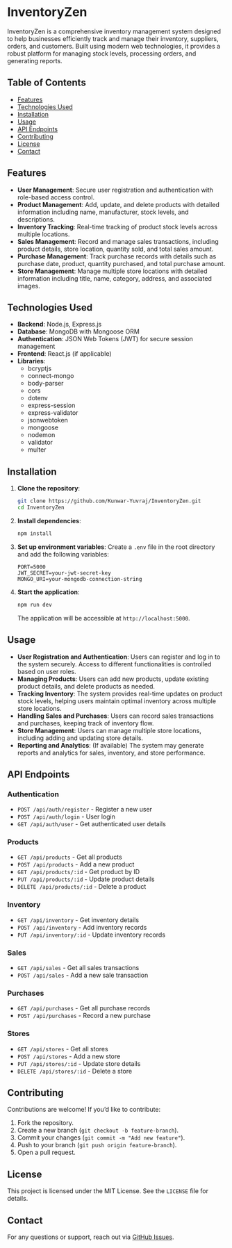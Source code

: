 # InventoryZen

InventoryZen is a comprehensive inventory management system designed to help businesses efficiently track and manage their inventory, suppliers, orders, and customers. Built using modern web technologies, it provides a robust platform for managing stock levels, processing orders, and generating reports.

## Table of Contents

- [Features](#features)
- [Technologies Used](#technologies-used)
- [Installation](#installation)
- [Usage](#usage)
- [API Endpoints](#api-endpoints)
- [Contributing](#contributing)
- [License](#license)
- [Contact](#contact)

## Features

- **User Management**: Secure user registration and authentication with role-based access control.
- **Product Management**: Add, update, and delete products with detailed information including name, manufacturer, stock levels, and descriptions.
- **Inventory Tracking**: Real-time tracking of product stock levels across multiple locations.
- **Sales Management**: Record and manage sales transactions, including product details, store location, quantity sold, and total sales amount.
- **Purchase Management**: Track purchase records with details such as purchase date, product, quantity purchased, and total purchase amount.
- **Store Management**: Manage multiple store locations with detailed information including title, name, category, address, and associated images.

## Technologies Used

- **Backend**: Node.js, Express.js
- **Database**: MongoDB with Mongoose ORM
- **Authentication**: JSON Web Tokens (JWT) for secure session management
- **Frontend**: React.js (if applicable)
- **Libraries**:
  - bcryptjs
  - connect-mongo
  - body-parser
  - cors
  - dotenv
  - express-session
  - express-validator
  - jsonwebtoken
  - mongoose
  - nodemon
  - validator
  - multer

## Installation

1. **Clone the repository**:
   ```bash
   git clone https://github.com/Kunwar-Yuvraj/InventoryZen.git
   cd InventoryZen
   ```
2. **Install dependencies**:
   ```bash
   npm install
   ```
3. **Set up environment variables**:
   Create a `.env` file in the root directory and add the following variables:
   ```env
   PORT=5000
   JWT_SECRET=your-jwt-secret-key
   MONGO_URI=your-mongodb-connection-string
   ```
4. **Start the application**:
   ```bash
   npm run dev
   ```
   The application will be accessible at `http://localhost:5000`.

## Usage

- **User Registration and Authentication**: Users can register and log in to the system securely. Access to different functionalities is controlled based on user roles.
- **Managing Products**: Users can add new products, update existing product details, and delete products as needed.
- **Tracking Inventory**: The system provides real-time updates on product stock levels, helping users maintain optimal inventory across multiple store locations.
- **Handling Sales and Purchases**: Users can record sales transactions and purchases, keeping track of inventory flow.
- **Store Management**: Users can manage multiple store locations, including adding and updating store details.
- **Reporting and Analytics**: (If available) The system may generate reports and analytics for sales, inventory, and store performance.

## API Endpoints

### Authentication
- `POST /api/auth/register` - Register a new user
- `POST /api/auth/login` - User login
- `GET /api/auth/user` - Get authenticated user details

### Products
- `GET /api/products` - Get all products
- `POST /api/products` - Add a new product
- `GET /api/products/:id` - Get product by ID
- `PUT /api/products/:id` - Update product details
- `DELETE /api/products/:id` - Delete a product

### Inventory
- `GET /api/inventory` - Get inventory details
- `POST /api/inventory` - Add inventory records
- `PUT /api/inventory/:id` - Update inventory records

### Sales
- `GET /api/sales` - Get all sales transactions
- `POST /api/sales` - Add a new sale transaction

### Purchases
- `GET /api/purchases` - Get all purchase records
- `POST /api/purchases` - Record a new purchase

### Stores
- `GET /api/stores` - Get all stores
- `POST /api/stores` - Add a new store
- `PUT /api/stores/:id` - Update store details
- `DELETE /api/stores/:id` - Delete a store

## Contributing

Contributions are welcome! If you’d like to contribute:
1. Fork the repository.
2. Create a new branch (`git checkout -b feature-branch`).
3. Commit your changes (`git commit -m "Add new feature"`).
4. Push to your branch (`git push origin feature-branch`).
5. Open a pull request.

## License

This project is licensed under the MIT License. See the `LICENSE` file for details.

## Contact

For any questions or support, reach out via [GitHub Issues](https://github.com/Kunwar-Yuvraj/InventoryZen/issues).

